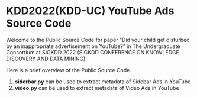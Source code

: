 # KDD2022(KDD-UC) YouTube Ads Source Code
Welcome to the Public Source Code for paper “Did your child get disturbed by an inappropriate advertisement on YouTube?” in The Undergraduate Consortium at SIGKDD 2022 (SIGKDD CONFERENCE ON KNOWLEDGE DISCOVERY AND DATA MINING).

Here is a brief overview of the Public Source Code.
1. **siderbar.py** can be used to extract metadata of Sidebar Ads in YouTube
2. **video.py** can be used to extract metadata of Video Ads in YouTube

